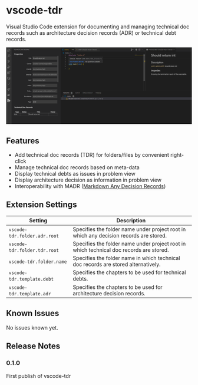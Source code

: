 # vscode-tdr

Visual Studio Code extension for documenting and managing technical doc records such as architecture decision records (ADR) or technical debt records.

![Screenshot](resources/screenshots/screenshot.png)

## Features

* Add technical doc records (TDR) for folders/files by convenient right-click
* Manage technical doc records based on meta-data
* Display technical debts as issues in problem view
* Display architecture decision as information in problem view
* Interoperability with MADR ([Markdown Any Decision Records](https://github.com/adr/madr))

## Extension Settings

| Setting                      | Description                                                                             |
| ---------------------------- | --------------------------------------------------------------------------------------- |
| `vscode-tdr.folder.adr.root` | Specifies the folder name under project root in which any decision records are stored.  |
| `vscode-tdr.folder.tdr.root` | Specifies the folder name under project root in which technical doc records are stored. |
| `vscode-tdr.folder.name`     | Specifies the folder name in which technical doc records are stored alternatively.      |
| `vscode-tdr.template.debt`   | Specifies the chapters to be used for technical debts.                                  |
| `vscode-tdr.template.adr`    | Specifies the chapters to be used for architecture decision records.                    |

## Known Issues

No issues known yet.

## Release Notes

### 0.1.0

First publish of vscode-tdr
